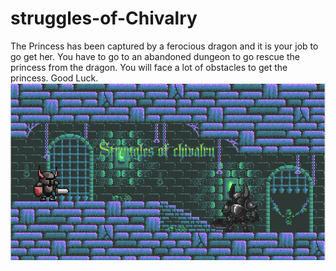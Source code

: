 # struggles-of-Chivalry
The Princess has been captured by a ferocious dragon and it is your job to go get her. You have to go to an abandoned dungeon to go rescue the princess from the dragon. You will face a lot of obstacles to get the princess. Good Luck.
<img src = "https://raw.githubusercontent.com/Clynxbshs/struggles-of-Chivalry/master/cover.PNG" >
